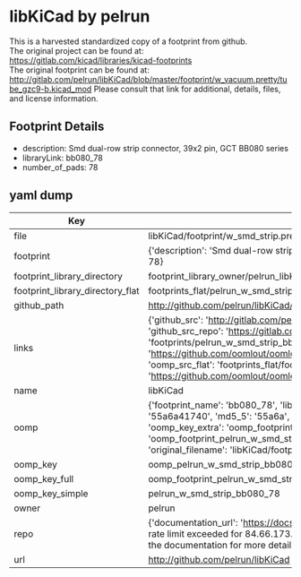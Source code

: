 # libKiCad by pelrun  
This is a harvested standardized copy of a footprint from github.  
The original project can be found at:  
https://gitlab.com/kicad/libraries/kicad-footprints  
The original footprint can be found at:
http://gitlab.com/pelrun/libKiCad/blob/master/footprint/w_vacuum.pretty/tube_gzc9-b.kicad_mod
Please consult that link for additional, details, files, and license information.  
## Footprint Details
* description: Smd dual-row strip connector, 39x2 pin, GCT BB080 series  
* libraryLink: bb080_78  
* number_of_pads: 78  
## yaml dump  
| Key | Value |  
| --- | --- |  
| file | libKiCad/footprint/w_smd_strip.pretty/bb080_78.kicad_mod |  
| footprint | {'description': 'Smd dual-row strip connector, 39x2 pin, GCT BB080 series', 'libraryLink': 'bb080_78', 'number_of_pads': 78} |  
| footprint_library_directory | footprint_library_owner/pelrun_libKiCad |  
| footprint_library_directory_flat | footprints_flat/pelrun_w_smd_strip_bb080_78/working |  
| github_path | http://github.com/pelrun/libKiCad/blob/master/footprint/w_smd_strip.pretty/bb080_78.kicad_mod |  
| links | {'github_src': 'http://gitlab.com/pelrun/libKiCad/blob/master/footprint/w_vacuum.pretty/tube_gzc9-b.kicad_mod', 'github_src_repo': 'https://gitlab.com/kicad/libraries/kicad-footprints', 'oomp_bot': 'footprints/pelrun_w_smd_strip_bb080_78/working', 'oomp_bot_github': 'https://github.com/oomlout/oomlout_oomp_footprint_bot/tree/main/footprints/pelrun_w_smd_strip_bb080_78/working', 'oomp_src_flat': 'footprints_flat/footprints_flat/pelrun_w_smd_strip_bb080_78/working', 'oomp_src_flat_github': 'https://github.com/oomlout/oomlout_oomp_footprint_src/tree/main/footprints_flat/pelrun_w_smd_strip_bb080_78/working'} |  
| name | libKiCad |  
| oomp | {'footprint_name': 'bb080_78', 'library_name': 'w_smd_strip', 'md5': '55a6a41740c9312f7ba069e497d6301f', 'md5_10': '55a6a41740', 'md5_5': '55a6a', 'md5_6': '55a6a4', 'oomp_key': 'oomp_pelrun_w_smd_strip_bb080_78', 'oomp_key_extra': 'oomp_footprint_pelrun_w_smd_strip_bb080_78', 'oomp_key_full': 'oomp_footprint_pelrun_w_smd_strip_bb080_78_55a6a4', 'oomp_key_simple': 'pelrun_w_smd_strip_bb080_78', 'original_filename': 'libKiCad/footprint/w_smd_strip.pretty/bb080_78.kicad_mod', 'owner_name': 'pelrun'} |  
| oomp_key | oomp_pelrun_w_smd_strip_bb080_78 |  
| oomp_key_full | oomp_footprint_pelrun_w_smd_strip_bb080_78 |  
| oomp_key_simple | pelrun_w_smd_strip_bb080_78 |  
| owner | pelrun |  
| repo | {'documentation_url': 'https://docs.github.com/rest/overview/resources-in-the-rest-api#rate-limiting', 'message': "API rate limit exceeded for 84.66.173.59. (But here's the good news: Authenticated requests get a higher rate limit. Check out the documentation for more details.)"} |  
| url | http://github.com/pelrun/libKiCad |  

